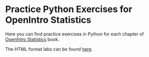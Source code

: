 # Practice Python Exercises for OpenIntro Statistics

Here you can find practice exercises in Python for each chapter of [OpenIntro Statistics](https://www.openintro.org/book/os/) book.

The HTML format labs can be found [here](https://www.featureranking.com/tutorials/statistics-tutorials/).
